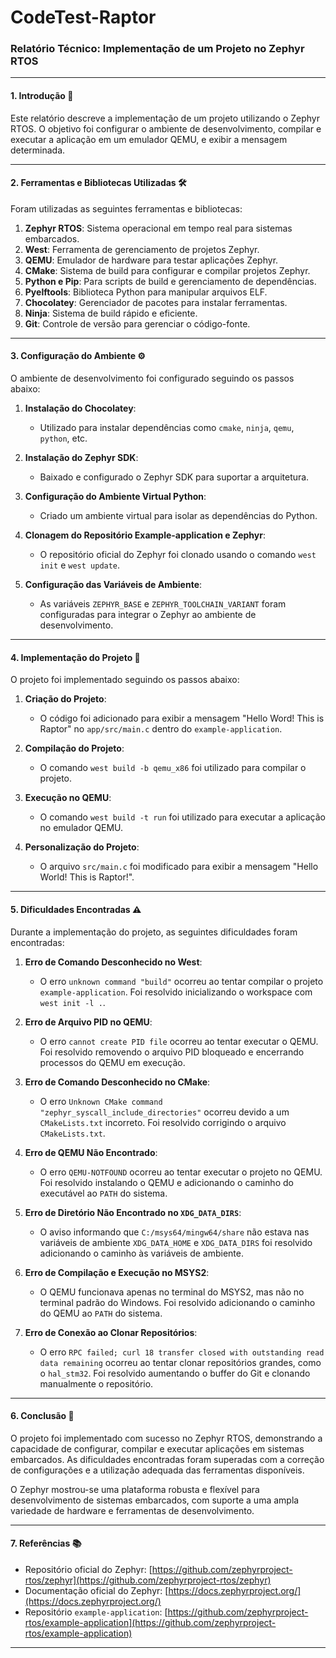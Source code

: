 # CodeTest-Raptor
### Relatório Técnico: Implementação de um Projeto no Zephyr RTOS

---

#### **1. Introdução** 📄
Este relatório descreve a implementação de um projeto utilizando o Zephyr RTOS. O objetivo foi configurar o ambiente de desenvolvimento, compilar e executar a aplicação em um emulador QEMU, e exibir a mensagem determinada.

---

#### **2. Ferramentas e Bibliotecas Utilizadas** 🛠️
Foram utilizadas as seguintes ferramentas e bibliotecas:

1. **Zephyr RTOS**: Sistema operacional em tempo real para sistemas embarcados.
2. **West**: Ferramenta de gerenciamento de projetos Zephyr.
3. **QEMU**: Emulador de hardware para testar aplicações Zephyr.
4. **CMake**: Sistema de build para configurar e compilar projetos Zephyr.
5. **Python e Pip**: Para scripts de build e gerenciamento de dependências.
6. **Pyelftools**: Biblioteca Python para manipular arquivos ELF.
7. **Chocolatey**: Gerenciador de pacotes para instalar ferramentas.
8. **Ninja**: Sistema de build rápido e eficiente.
9. **Git**: Controle de versão para gerenciar o código-fonte.

---

#### **3. Configuração do Ambiente** ⚙️
O ambiente de desenvolvimento foi configurado seguindo os passos abaixo:

1. **Instalação do Chocolatey**:
   - Utilizado para instalar dependências como `cmake`, `ninja`, `qemu`, `python`, etc.

2. **Instalação do Zephyr SDK**:
   - Baixado e configurado o Zephyr SDK para suportar a arquitetura.

3. **Configuração do Ambiente Virtual Python**:
   - Criado um ambiente virtual para isolar as dependências do Python.

4. **Clonagem do Repositório Example-application e Zephyr**:
   - O repositório oficial do Zephyr foi clonado usando o comando `west init` e `west update`.

5. **Configuração das Variáveis de Ambiente**:
   - As variáveis `ZEPHYR_BASE` e `ZEPHYR_TOOLCHAIN_VARIANT` foram configuradas para integrar o Zephyr ao ambiente de desenvolvimento.

---

#### **4. Implementação do Projeto** 🔧
O projeto foi implementado seguindo os passos abaixo:

1. **Criação do Projeto**:
   - O código foi adicionado para exibir a mensagem "Hello Word! This is Raptor" no `app/src/main.c` dentro do `example-application`. 

2. **Compilação do Projeto**:
   - O comando `west build -b qemu_x86` foi utilizado para compilar o projeto.

3. **Execução no QEMU**:
   - O comando `west build -t run` foi utilizado para executar a aplicação no emulador QEMU.

4. **Personalização do Projeto**:
   - O arquivo `src/main.c` foi modificado para exibir a mensagem "Hello World! This is Raptor!".

---

#### **5. Dificuldades Encontradas** ⚠️
Durante a implementação do projeto, as seguintes dificuldades foram encontradas:

1. **Erro de Comando Desconhecido no West**:
   - O erro `unknown command "build"` ocorreu ao tentar compilar o projeto `example-application`. Foi resolvido inicializando o workspace com `west init -l .`.

2. **Erro de Arquivo PID no QEMU**:
   - O erro `cannot create PID file` ocorreu ao tentar executar o QEMU. Foi resolvido removendo o arquivo PID bloqueado e encerrando processos do QEMU em execução.

3. **Erro de Comando Desconhecido no CMake**:
   - O erro `Unknown CMake command "zephyr_syscall_include_directories"` ocorreu devido a um `CMakeLists.txt` incorreto. Foi resolvido corrigindo o arquivo `CMakeLists.txt`.

4. **Erro de QEMU Não Encontrado**:
   - O erro `QEMU-NOTFOUND` ocorreu ao tentar executar o projeto no QEMU. Foi resolvido instalando o QEMU e adicionando o caminho do executável ao `PATH` do sistema.

5. **Erro de Diretório Não Encontrado no `XDG_DATA_DIRS`**:
   - O aviso informando que `C:/msys64/mingw64/share` não estava nas variáveis de ambiente `XDG_DATA_HOME` e `XDG_DATA_DIRS` foi resolvido adicionando o caminho às variáveis de ambiente.

6. **Erro de Compilação e Execução no MSYS2**:
   - O QEMU funcionava apenas no terminal do MSYS2, mas não no terminal padrão do Windows. Foi resolvido adicionando o caminho do QEMU ao `PATH` do sistema.

7. **Erro de Conexão ao Clonar Repositórios**:
   - O erro `RPC failed; curl 18 transfer closed with outstanding read data remaining` ocorreu ao tentar clonar repositórios grandes, como o `hal_stm32`. Foi resolvido aumentando o buffer do Git e clonando manualmente o repositório.

---

#### **6. Conclusão** 🎉
O projeto foi implementado com sucesso no Zephyr RTOS, demonstrando a capacidade de configurar, compilar e executar aplicações em sistemas embarcados. As dificuldades encontradas foram superadas com a correção de configurações e a utilização adequada das ferramentas disponíveis.

O Zephyr mostrou-se uma plataforma robusta e flexível para desenvolvimento de sistemas embarcados, com suporte a uma ampla variedade de hardware e ferramentas de desenvolvimento.

---

#### **7. Referências** 📚
- Repositório oficial do Zephyr: [https://github.com/zephyrproject-rtos/zephyr](https://github.com/zephyrproject-rtos/zephyr)
- Documentação oficial do Zephyr: [https://docs.zephyrproject.org/](https://docs.zephyrproject.org/)
- Repositório `example-application`: [https://github.com/zephyrproject-rtos/example-application](https://github.com/zephyrproject-rtos/example-application)

---
